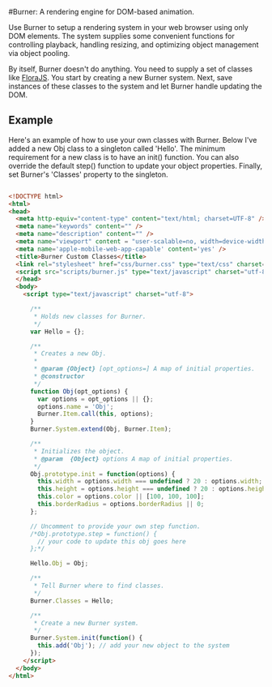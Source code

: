 #Burner: A rendering engine for DOM-based animation.

Use Burner to setup a rendering system in your web browser using only DOM elements. The system supplies some convenient functions for controlling playback, handling resizing, and optimizing object management via object pooling.

By itself, Burner doesn't do anything. You need to supply a set of classes like <a href='http://github.com/foldi/FloraJS'>FloraJS</a>. You start by creating a new Burner system. Next, save instances of these classes to the system and let Burner handle updating the DOM.

## Example

Here's an example of how to use your own classes with Burner. Below I've added a new Obj class to a singleton called 'Hello'. The minimum requirement for a new class is to have an init() function. You can also override the default step() function to update your object properties. Finally, set Burner's 'Classes' property to the singleton.

```html

<!DOCTYPE html>
<html>
<head>
  <meta http-equiv="content-type" content="text/html; charset=UTF-8" />
  <meta name="keywords" content="" />
  <meta name="description" content="" />
  <meta name="viewport" content = "user-scalable=no, width=device-width, initial-scale=1.0, maximum-scale=1.0" />
  <meta name='apple-mobile-web-app-capable' content='yes' />
  <title>Burner Custom Classes</title>
  <link rel="stylesheet" href="css/burner.css" type="text/css" charset="utf-8" />
  <script src="scripts/burner.js" type="text/javascript" charset="utf-8"></script>
  </head>
  <body>
    <script type="text/javascript" charset="utf-8">

      /**
       * Holds new classes for Burner.
       */
      var Hello = {};

      /**
       * Creates a new Obj.
       *
       * @param {Object} [opt_options=] A map of initial properties.
       * @constructor
       */
      function Obj(opt_options) {
        var options = opt_options || {};
        options.name = 'Obj';
        Burner.Item.call(this, options);
      }
      Burner.System.extend(Obj, Burner.Item);

      /**
       * Initializes the object.
       * @param  {Object} options A map of initial properties.
       */
      Obj.prototype.init = function(options) {
        this.width = options.width === undefined ? 20 : options.width;
        this.height = options.height === undefined ? 20 : options.height;
        this.color = options.color || [100, 100, 100];
        this.borderRadius = options.borderRadius || 0;
      };

      // Uncomment to provide your own step function.
      /*Obj.prototype.step = function() {
        // your code to update this obj goes here
      };*/

      Hello.Obj = Obj;

      /**
       * Tell Burner where to find classes.
       */
      Burner.Classes = Hello;

      /**
       * Create a new Burner system.
       */
      Burner.System.init(function() {
        this.add('Obj'); // add your new object to the system
      });
    </script>
  </body>
</html>

```
